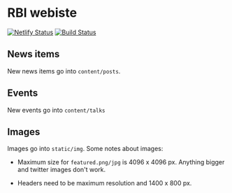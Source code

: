 # RBI webiste

[![Netlify Status](https://api.netlify.com/api/v1/badges/4dfd2617-4680-4b9c-8757-88a6175a73b1/deploy-status)](https://app.netlify.com/sites/rbi-website/deploys)
[![Build Status](https://travis-ci.org/rnabioco/rnabio.co.svg?branch=master)](https://travis-ci.org/rnabioco/rnabio.co)

## News items

New news items go into `content/posts`.

## Events

New events go into `content/talks`

## Images

Images go into `static/img`. Some notes about images:

- Maximum size for `featured.png/jpg` is 4096 x 4096 px. Anything bigger and
  twitter images don't work.

- Headers need to be maximum resolution and 1400 x 800 px.
